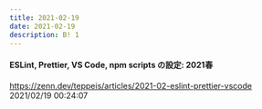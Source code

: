 ```yaml
---
title: 2021-02-19
date: 2021-02-19
description: B! 1
---
```


#### ESLint, Prettier, VS Code, npm scripts の設定: 2021春
https://zenn.dev/teppeis/articles/2021-02-eslint-prettier-vscode<br>
2021/02/19 00:24:07<br>



